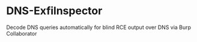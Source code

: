 # DNS-Exfilnspector
Decode DNS queries automatically for blind RCE output over DNS via Burp Collaborator
